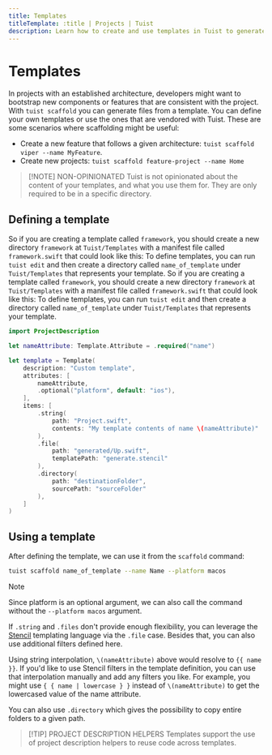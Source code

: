 ```yaml
---
title: Templates
titleTemplate: :title | Projects | Tuist
description: Learn how to create and use templates in Tuist to generate code in your projects.
---
```


<h1 id="templates">Templates</h1>

In projects with an established architecture, developers might want to bootstrap new components or features that are consistent with the project. With `tuist scaffold` you can generate files from a template. You can define your own templates or use the ones that are vendored with Tuist. These are some scenarios where scaffolding might be useful:

- Create a new feature that follows a given architecture: `tuist scaffold viper --name MyFeature`.
- Create new projects: `tuist scaffold feature-project --name Home`

> [!NOTE] NON-OPINIONATED
> Tuist is not opinionated about the content of your templates, and what you use them for. They are only required to be in a specific directory.

<h2 id="defining-a-template">Defining a template</h2>

So if you are creating a template called `framework`, you should create a new directory `framework` at `Tuist/Templates` with a manifest file called `framework.swift` that could look like this: To define templates, you can run <LocalizedLink href="/guides/develop/projects/editing">`tuist edit`</LocalizedLink> and then create a directory called `name_of_template` under `Tuist/Templates` that represents your template. So if you are creating a template called `framework`, you should create a new directory `framework` at `Tuist/Templates` with a manifest file called `framework.swift` that could look like this: To define templates, you can run <LocalizedLink href="/guides/develop/projects/editing">`tuist edit`</LocalizedLink> and then create a directory called `name_of_template` under `Tuist/Templates` that represents your template.

```swift
import ProjectDescription

let nameAttribute: Template.Attribute = .required("name")

let template = Template(
    description: "Custom template",
    attributes: [
        nameAttribute,
        .optional("platform", default: "ios"),
    ],
    items: [
        .string(
            path: "Project.swift",
            contents: "My template contents of name \(nameAttribute)"
        ),
        .file(
            path: "generated/Up.swift",
            templatePath: "generate.stencil"
        ),
        .directory(
            path: "destinationFolder",
            sourcePath: "sourceFolder"
        ),
    ]
)
```

<h2 id="using-a-template">Using a template</h2>

After defining the template, we can use it from the `scaffold` command:

```bash
tuist scaffold name_of_template --name Name --platform macos
```

> [!NOTE]
> Since platform is an optional argument, we can also call the command without the `--platform macos` argument.

If `.string` and `.files` don't provide enough flexibility, you can leverage the [Stencil](https://stencil.fuller.li/ko/latest/) templating language via the `.file` case. Besides that, you can also use additional filters defined here.

Using string interpolation, `\(nameAttribute)` above would resolve to `{{ name }}`. If you'd like to use Stencil filters in the template definition, you can use that interpolation manually and add any filters you like. For example, you might use `{ { name | lowercase } }` instead of `\(nameAttribute)` to get the lowercased value of the name attribute.

You can also use `.directory` which gives the possibility to copy entire folders to a given path.

> [!TIP] PROJECT DESCRIPTION HELPERS
> Templates support the use of <LocalizedLink href="/guides/develop/projects/code-sharing">project description helpers</LocalizedLink> to reuse code across templates.
